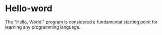 # Hello-word
The "Hello, World!" program is considered a fundamental starting point for learning any programming language.
